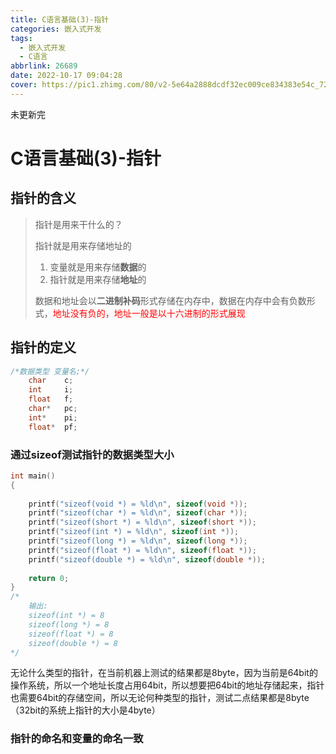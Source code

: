 ```yaml
---
title: C语言基础(3)-指针
categories: 嵌入式开发
tags:
  - 嵌入式开发
  - C语言
abbrlink: 26689
date: 2022-10-17 09:04:28
cover: https://pic1.zhimg.com/80/v2-5e64a2888dcdf32ec009ce834383e54c_720w.webp
---
```


未更新完

<!-- more -->

# C语言基础(3)-指针

## 指针的含义

> 指针是用来干什么的？
>
> 指针就是用来存储地址的
>
> 1. 变量就是用来存储**数据**的
> 2. 指针就是用来存储**地址**的
>
> 数据和地址会以**二进制补码**形式存储在内存中，数据在内存中会有负数形式，<font style="color:red">地址没有负的，地址一般是以十六进制的形式展现</font>

## 指针的定义

```c
/*数据类型 变量名;*/
	char	c;
	int		i;
	float	f;
	char*	pc;
	int*	pi;
	float*	pf;
```

### 通过sizeof测试指针的数据类型大小

```c
int main()
{
	
	printf("sizeof(void *) = %ld\n", sizeof(void *));
	printf("sizeof(char *) = %ld\n", sizeof(char *));
	printf("sizeof(short *) = %ld\n", sizeof(short *));
	printf("sizeof(int *) = %ld\n", sizeof(int *));
	printf("sizeof(long *) = %ld\n", sizeof(long *));
	printf("sizeof(float *) = %ld\n", sizeof(float *));
	printf("sizeof(double *) = %ld\n", sizeof(double *));
	
	return 0;
}
/*
	输出:
	sizeof(int *) = 8
	sizeof(long *) = 8
	sizeof(float *) = 8
	sizeof(double *) = 8
*/
```

无论什么类型的指针，在当前机器上测试的结果都是8byte，因为当前是64bit的操作系统，所以一个地址长度占用64bit，所以想要把64bit的地址存储起来，指针也需要64bit的存储空间，所以无论何种类型的指针，测试二点结果都是8byte（32bit的系统上指针的大小是4byte）

### 指针的命名和变量的命名一致

